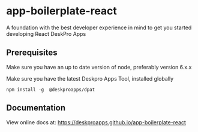 # app-boilerplate-react

A foundation with the best developer experience in mind to get you started developing React DeskPro Apps

## Prerequisites

Make sure you have an up to date version of node, preferably version 6.x.x

Make sure you have the latest Deskpro Apps Tool, installed globally

    npm install -g  @deskproapps/dpat

## Documentation

 View online docs at: https://deskproapps.github.io/app-boilerplate-react
